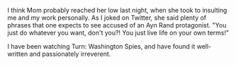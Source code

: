 I think Mom probably reached her low last night, when she took to insulting me and my work personally. As I joked on Twitter, she said plenty of phrases that one expects to see accused of an Ayn Rand protagonist. "You just do whatever you want, don't you?! You just live life on your own terms!"

I have been watching Turn: Washington Spies, and have found it well-written and passionately irreverent.